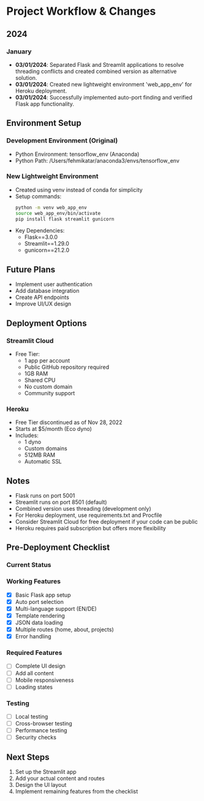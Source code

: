 # Project Workflow & Changes

## 2024

### January

- **03/01/2024**: Separated Flask and Streamlit applications to resolve threading conflicts and created combined version as alternative solution.
- **03/01/2024**: Created new lightweight environment 'web_app_env' for Heroku deployment.
- **03/01/2024**: Successfully implemented auto-port finding and verified Flask app functionality.

## Environment Setup
### Development Environment (Original)
- Python Environment: tensorflow_env (Anaconda)
- Python Path: /Users/fehmikatar/anaconda3/envs/tensorflow_env

### New Lightweight Environment
- Created using venv instead of conda for simplicity
- Setup commands:
  ```bash
  python -m venv web_app_env
  source web_app_env/bin/activate
  pip install flask streamlit gunicorn
  ```
- Key Dependencies:
  - Flask==3.0.0
  - Streamlit==1.29.0
  - gunicorn==21.2.0

## Future Plans
- Implement user authentication
- Add database integration
- Create API endpoints
- Improve UI/UX design

## Deployment Options

### Streamlit Cloud
- Free Tier:
  - 1 app per account
  - Public GitHub repository required
  - 1GB RAM
  - Shared CPU
  - No custom domain
  - Community support

### Heroku
- Free Tier discontinued as of Nov 28, 2022
- Starts at $5/month (Eco dyno)
- Includes:
  - 1 dyno
  - Custom domains
  - 512MB RAM
  - Automatic SSL

## Notes
- Flask runs on port 5001
- Streamlit runs on port 8501 (default)
- Combined version uses threading (development only)
- For Heroku deployment, use requirements.txt and Procfile 
- Consider Streamlit Cloud for free deployment if your code can be public
- Heroku requires paid subscription but offers more flexibility 

## Pre-Deployment Checklist
### Current Status
### Working Features
- [x] Basic Flask app setup
- [x] Auto port selection
- [x] Multi-language support (EN/DE)
- [x] Template rendering
- [x] JSON data loading
- [x] Multiple routes (home, about, projects)
- [x] Error handling

### Required Features
- [ ] Complete UI design
- [ ] Add all content
- [ ] Mobile responsiveness
- [ ] Loading states

### Testing
- [ ] Local testing
- [ ] Cross-browser testing
- [ ] Performance testing
- [ ] Security checks

## Next Steps
1. Set up the Streamlit app
2. Add your actual content and routes
3. Design the UI layout
4. Implement remaining features from the checklist 
